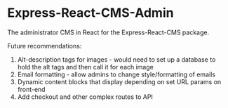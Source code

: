 # Express-React-CMS-Admin

The administrator CMS in React for the Express-React-CMS package.

Future recommendations:

1. Alt-description tags for images - would need to set up a database to hold the alt tags and then call it for each image
2. Email formatting - allow admins to change style/formatting of emails
3. Dynamic content blocks that display depending on set URL params on front-end
4. Add checkout and other complex routes to API